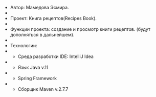 +  Автор: Мамедова Эсмира.
+
+  Проект: Книга рецептов(Recipes Book).
+
+ Функции проекта: создание и просмотр книги рецептов. (будут дополняться в дальнейшем).
+
+ Технологии: 
+ - Среда разработки IDE: IntelliJ Idea
+ - Язык Java v.11
+ - Spring Framework
+ - Сборщик Maven v.2.7.7
